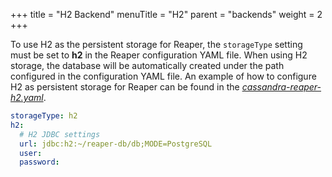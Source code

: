 +++
title = "H2 Backend"
menuTitle = "H2"
parent = "backends"
weight = 2
+++

To use H2 as the persistent storage for Reaper, the `storageType` setting must be set to **h2** in the Reaper configuration YAML file. When using H2 storage, the database will be automatically created under the path configured in the configuration YAML file. An example of how to configure H2 as persistent storage for Reaper can be found in the *[cassandra-reaper-h2.yaml](https://github.com/thelastpickle/cassandra-reaper/blob/master/src/packaging/resource/cassandra-reaper-h2.yaml)*.


```yaml
storageType: h2
h2:
  # H2 JDBC settings
  url: jdbc:h2:~/reaper-db/db;MODE=PostgreSQL
  user:
  password:
  
```

